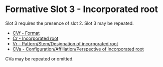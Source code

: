 # Formative Slot 3 - Incorporated root

Slot 3 requires the presence of slot 2. Slot 3 may be repeated.

* [CVf - Format](charts.md#cvf)
* [Cr - Incorporated root](charts.md#cr)
* [Vr - Pattern/Stem/Designation of incorporated root](charts.md#vr)
* [CVa - Configuration/Affiliation/Perspective of incorporated root](charts.md#cva)

CVa may be repeated or omitted.
